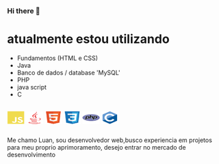 ### Hi there 👋

# atualmente estou utilizando
- Fundamentos (HTML e CSS)
- Java
- Banco de dados / database 'MySQL'
- PHP
- java script
- C


<div style="display: inline_block"><br>
  <img align="center" alt="luan-Js" height="30" width="40" src="https://raw.githubusercontent.com/devicons/devicon/master/icons/javascript/javascript-plain.svg">
  <img align="center" alt="luan-Java" height="30" width="40" src="https://raw.githubusercontent.com/devicons/devicon/master/icons/java/java-plain.svg">
  <img align="center" alt="luan-HTML" height="30" width="40" src="https://raw.githubusercontent.com/devicons/devicon/master/icons/html5/html5-original.svg">
  <img align="center" alt="luan-CSS" height="30" width="40" src="https://raw.githubusercontent.com/devicons/devicon/master/icons/css3/css3-original.svg">
  <img align="center" alt="luan-php" height="30" width="40" src="https://raw.githubusercontent.com/devicons/devicon/master/icons/php/php-original.svg">
  <img align="center" alt="luan-C" height="30" width="40" src=" https://raw.githubusercontent.com/devicons/devicon/master/icons/c/c-original.svg"></div>
  
  ##

 Me chamo Luan, sou desenvolvedor web,busco experiencia em projetos para meu proprio aprimoramento, desejo entrar no mercado de desenvolvimento

